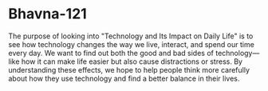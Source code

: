 # Bhavna-121

The purpose of looking into "Technology and Its Impact on Daily Life" is to see how technology changes the way we live, interact, and spend our time every day. We want to find out both the good and bad sides of technology—like how it can make life easier but also cause distractions or stress. By understanding these effects, we hope to help people think more carefully about how they use technology and find a better balance in their lives.

